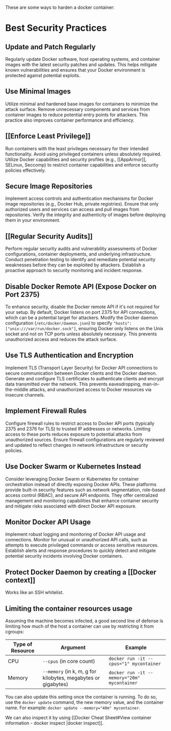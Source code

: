 These are some ways to harden a docker container:
# Best Security Practices
## Update and Patch Regularly

Regularly update Docker software, host operating systems, and container images with the latest security patches and updates. This helps mitigate known vulnerabilities and ensures that your Docker environment is protected against potential exploits.

## Use Minimal Images

Utilize minimal and hardened base images for containers to minimize the attack surface. Remove unnecessary components and services from container images to reduce potential entry points for attackers. This practice also improves container performance and efficiency.

## [[Enforce Least Privilege]]

Run containers with the least privileges necessary for their intended functionality. Avoid using privileged containers unless absolutely required. Utilize Docker capabilities and security profiles (e.g., [[AppArmor]], SELinux, Seccomp) to restrict container capabilities and enforce security policies effectively.

## Secure Image Repositories

Implement access controls and authentication mechanisms for Docker image repositories (e.g., Docker Hub, private registries). Ensure that only authorized users and services can access and pull images from repositories. Verify the integrity and authenticity of images before deploying them in your environment.

## [[Regular Security Audits]]

Perform regular security audits and vulnerability assessments of Docker configurations, container deployments, and underlying infrastructure. Conduct penetration testing to identify and remediate potential security weaknesses before they can be exploited by attackers. Establish a proactive approach to security monitoring and incident response.
## Disable Docker Remote API (Expose Docker on Port 2375)

To enhance security, disable the Docker remote API if it's not required for your setup. By default, Docker listens on port 2375 for API connections, which can be a potential target for attackers. Modify the Docker daemon configuration (`/etc/docker/daemon.json`) to specify `"hosts": ["unix:///var/run/docker.sock"]`, ensuring Docker only listens on the Unix socket and not on TCP ports unless absolutely necessary. This prevents unauthorized access and reduces the attack surface.

## Use TLS Authentication and Encryption

Implement TLS (Transport Layer Security) for Docker API connections to secure communication between Docker clients and the Docker daemon. Generate and configure TLS certificates to authenticate clients and encrypt data transmitted over the network. This prevents eavesdropping, man-in-the-middle attacks, and unauthorized access to Docker resources via insecure channels.

## Implement Firewall Rules

Configure firewall rules to restrict access to Docker API ports (typically 2375 and 2376 for TLS) to trusted IP addresses or networks. Limiting access to these ports reduces exposure to potential attacks from unauthorized sources. Ensure firewall configurations are regularly reviewed and updated to reflect changes in network infrastructure or security policies.

## Use Docker Swarm or Kubernetes Instead

Consider leveraging Docker Swarm or Kubernetes for container orchestration instead of directly exposing Docker APIs. These platforms provide built-in security features such as network segmentation, role-based access control (RBAC), and secure API endpoints. They offer centralized management and monitoring capabilities that enhance container security and mitigate risks associated with direct Docker API exposure.

## Monitor Docker API Usage

Implement robust logging and monitoring of Docker API usage and connections. Monitor for unusual or unauthorized API calls, such as attempts to execute privileged commands or access sensitive resources. Establish alerts and response procedures to quickly detect and mitigate potential security incidents involving Docker containers.

## Protect Docker Daemon by creating a [[Docker context]]

Works like an SSH whitelist.
## Limiting the container resources usage

Assuming the machine becomes infected, a good second line of defense is limiting how much of the host a container can use by restricting it from cgroups:

| **Type of Resource** | **Argument**                                                  | **Example**                                 |
| -------------------- | ------------------------------------------------------------- | ------------------------------------------- |
| CPU                  | `--cpus` (in core count)                                      | `docker run -it --cpus="1" mycontainer`     |
| Memory               | `--memory` (in k, m, g for kilobytes, megabytes or gigabytes) | `docker run -it --memory="20m" mycontainer` |
You can also update this setting once the container is running. To do so, use the `docker update` command, the new memory value, and the container name. For example: `docker update --memory="40m" mycontainer`.

We can also inspect it by using [[Docker Cheat Sheet#View container information - docker inspect |docker inspect]].
